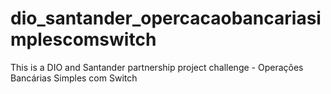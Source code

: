 # dio_santander_opercacaobancariasimplescomswitch
This is a DIO and Santander partnership project challenge - Operações Bancárias Simples com Switch
